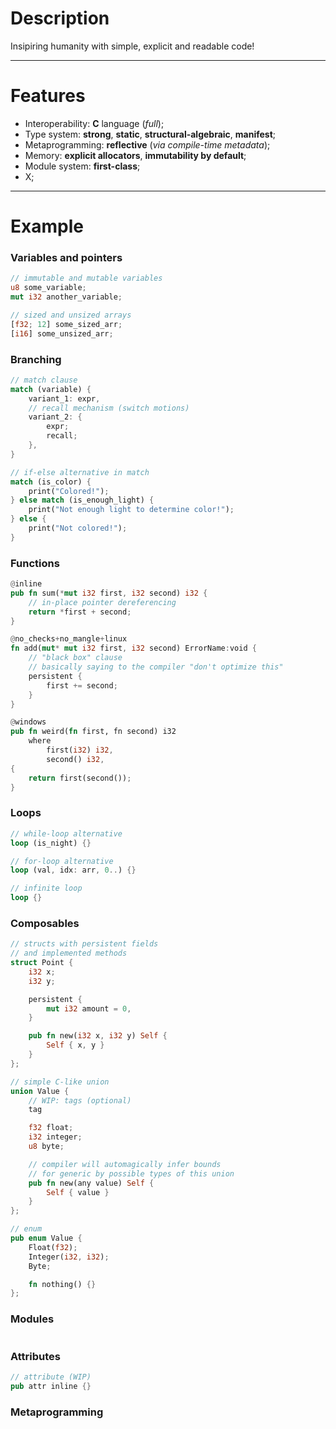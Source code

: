 # Description

Insipiring humanity with simple, explicit and readable code!

---
# Features

- Interoperability: **C** language (_full_);
- Type system: **strong**, **static**, **structural-algebraic**, **manifest**;
- Metaprogramming: **reflective** (_via compile-time metadata_);
- Memory: **explicit allocators**, **immutability by default**;
- Module system: **first-class**;
- X;

---
# Example

### Variables and pointers

```rust
// immutable and mutable variables
u8 some_variable;
mut i32 another_variable;

// sized and unsized arrays
[f32; 12] some_sized_arr;
[i16] some_unsized_arr;
```

### Branching

```rust
// match clause
match (variable) {
    variant_1: expr,
    // recall mechanism (switch motions)
    variant_2: {
        expr;
        recall;
    },
}

// if-else alternative in match
match (is_color) {
    print("Colored!");
} else match (is_enough_light) {
    print("Not enough light to determine color!");
} else {
    print("Not colored!");
}
```

### Functions

```rust
@inline
pub fn sum(*mut i32 first, i32 second) i32 {
    // in-place pointer dereferencing
    return *first + second;
}

@no_checks+no_mangle+linux
fn add(mut* mut i32 first, i32 second) ErrorName:void {
    // "black box" clause
    // basically saying to the compiler "don't optimize this"
    persistent {
        first += second;
    }
}

@windows
pub fn weird(fn first, fn second) i32
    where
        first(i32) i32,
        second() i32,
{
    return first(second());
}
```

### Loops

```rust
// while-loop alternative
loop (is_night) {}

// for-loop alternative
loop (val, idx: arr, 0..) {}

// infinite loop
loop {}
```

### Composables

```rust
// structs with persistent fields
// and implemented methods
struct Point {
    i32 x;
    i32 y;

    persistent {
        mut i32 amount = 0,
    }

    pub fn new(i32 x, i32 y) Self {
        Self { x, y }
    }
};

// simple C-like union
union Value {
    // WIP: tags (optional)
    tag

    f32 float;
    i32 integer;
    u8 byte;

    // compiler will automagically infer bounds
    // for generic by possible types of this union
    pub fn new(any value) Self {
        Self { value }
    }
};

// enum
pub enum Value {
    Float(f32);
    Integer(i32, i32);
    Byte;

    fn nothing() {}
};
```

### Modules

```rust
```

### Attributes

```rust
// attribute (WIP)
pub attr inline {}
```

### Metaprogramming

```rust
```

